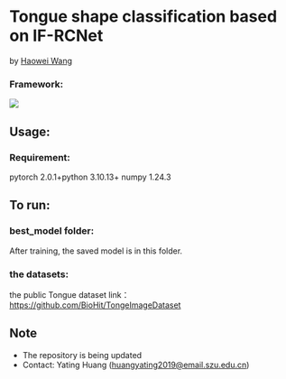 # Tongue shape classification based on IF-RCNet
by [Haowei Wang](https://github.com/WhwHcc)
### Framework:
![](https://github.com/WhwHcc/IFRCNet/blob/main/IFRCNet.png)

## Usage:
### Requirement:
pytorch 2.0.1+python 3.10.13+ numpy 1.24.3
## To run:

### best_model folder:
After training, the saved model is in this folder.

### the datasets:
the public Tongue dataset
link：https://github.com/BioHit/TongeImageDataset

## Note
* The repository is being updated
* Contact: Yating Huang (huangyating2019@email.szu.edu.cn)
